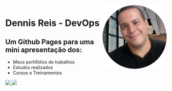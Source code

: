 <img src="images/perfil.png" align="right" width="200">

# Dennis Reis - DevOps
## Um Github Pages para uma mini apresentação dos: 
- Meus portifólios de trabalhos
- Estudos realizados
- Cursos e Treinamentos

<div> 
  <a href="https://www.instagram.com/dennisportoreis/" target="_blank">
    <img src="https://img.shields.io/badge/-Instagram-%23E4405F?style=for-the-badge&logo=instagram&logoColor=white" target="_blank">
  </a>
  
  <a href="https://www.linkedin.com/in/dennisreis" target="_blank">
    <img src="https://img.shields.io/badge/-LinkedIn-%230077B5?style=for-the-badge&logo=linkedin&logoColor=white" target="_blank">
  </a> 
</div>